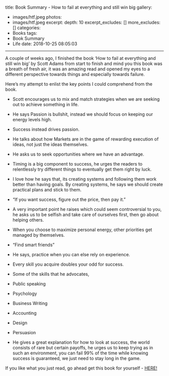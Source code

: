 title: Book Summary - How to fail at everything and still win big
gallery:
  - images/htf.jpeg
photos:
  - images/htf.jpeg
excerpt:
  depth: 10
  excerpt_excludes: []
  more_excludes: []
categories:
  - Books
tags:
  - Book Summary
  - Life
date: 2018-10-25 08:05:03
---
A couple of weeks ago, I finished the book ‘How to fail at everything and still win big’ by Scott Adams from start to finish and mind you this book was a breath of fresh air, it was an amazing read and opened my eyes to a different perspective towards things and especially towards failure.

Here’s my attempt to enlist the key points I could comprehend from the book.

* Scott encourages us to mix and match strategies when we are seeking out to achieve something in life.
* He says Passion is bullshit, instead we should focus on keeping our energy levels high. 
* Success instead drives passion.
* He talks about how Markets are in the game of rewarding execution of ideas, not just the ideas themselves.
* He asks us to seek opportunities where we have an advantage.
* Timing is a big component to success, he urges the readers to relentlessly try different things to eventually get them right by luck.
* I love how he says that, its creating systems and following them work better than having goals. By creating systems, he says we should create practical plans and stick to them.
* “If you want success, figure out the price, then pay it.”
* A very important point he raises which could seem controversial to you, he asks us to be selfish and take care of ourselves first, then go about helping others.
* When you choose to maximize personal energy, other priorities get managed by themselves.
* “Find smart friends”
* He says, practice when you can  else rely on experience.
* Every skill you acquire doubles your odd for success.
* Some of the skills that he advocates,
 * Public speaking
 * Psychology
 * Business Writing
 * Accounting
 * Design
 * Persuasion

* He gives a great explanation for how to look at success, the world consists of rare but certain payoffs, he urges us to keep trying as in such an environment, you can fail 99% of the time while knowing success is guaranteed, we just need to stay long in the game.

If you like what you just read, go ahead get this book for yourself - [HERE!]( https://www.amazon.in/gp/product/0241003709/ref=as_li_tl?ie=UTF8&camp=3638&creative=24630&creativeASIN=0241003709&linkCode=as2&tag=asdstreet-21&linkId=96f8cb7a937a5dbb2f436db924f76216)


